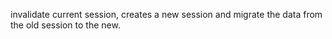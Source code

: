 invalidate current session, creates a new session and migrate the data from the old session to the new.